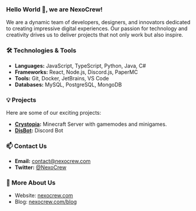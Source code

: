 ### Hello World 👋, we are NexoCrew!

We are a dynamic team of developers, designers, and innovators dedicated to creating impressive digital experiences. Our passion for technology and creativity drives us to deliver projects that not only work but also inspire.

### 🛠️ Technologies & Tools

- **Languages:** JavaScript, TypeScript, Python, Java, C#
- **Frameworks:** React, Node.js, Discord.js, PaperMC
- **Tools:** Git, Docker, JetBrains, VS Code
- **Databases:** MySQL, PostgreSQL, MongoDB

### 💡 Projects

Here are some of our exciting projects:
- **[Crystopia](https://www.crystopia.net):** Minecraft Server with gamemodes and minigames.
- **[DisBot](https://disbot.xyz):** Discord Bot 

### 📫 Contact Us

- **Email:** [contact@nexocrew.com](mailto:contact@nexocrew.com)
- **Twitter:** [@NexoCrew](https://twitter.com/nexocrewHQ)

### 🔗 More About Us

- Website: [nexocrew.com](https://nexocrew.com)
- Blog: [nexocrew.com/blog](https://nexocrew.com/blog)
